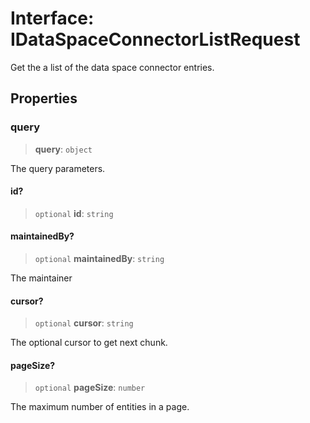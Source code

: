 # Interface: IDataSpaceConnectorListRequest

Get the a list of the data space connector entries.

## Properties

### query

> **query**: `object`

The query parameters.

#### id?

> `optional` **id**: `string`

#### maintainedBy?

> `optional` **maintainedBy**: `string`

The maintainer

#### cursor?

> `optional` **cursor**: `string`

The optional cursor to get next chunk.

#### pageSize?

> `optional` **pageSize**: `number`

The maximum number of entities in a page.
